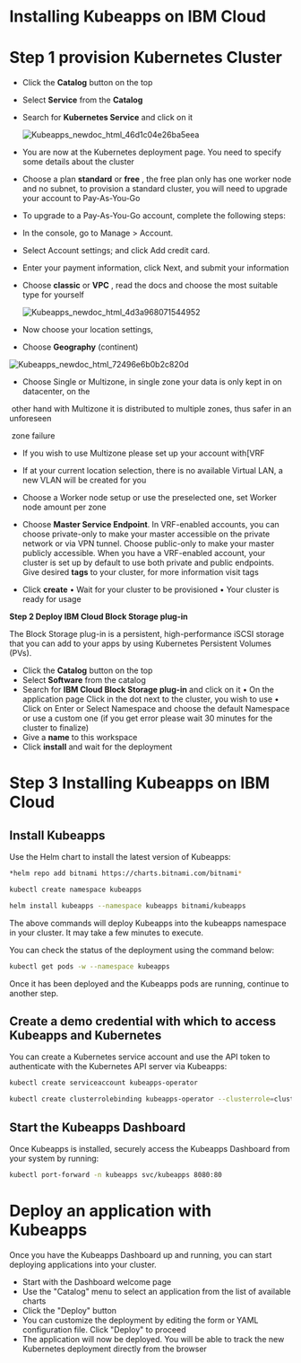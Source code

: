 # Installing Kubeapps on IBM Cloud

# **Step 1 provision Kubernetes Cluster**

- Click the **Catalog** button on the top

- Select **Service** from the **Catalog**

- Search for **Kubernetes Service** and click on it

  ![Kubeapps_newdoc_html_46d1c04e26ba5eea](https://user-images.githubusercontent.com/5286796/106395222-0d9fa300-6427-11eb-9100-bf270bedfdb4.png)

- You are now at the Kubernetes deployment page. You need to specify some details about the cluster

- Choose a plan **standard** or **free** , the free plan only has one worker node and no subnet, to provision a standard cluster, you will need to upgrade your account to Pay-As-You-Go

- To upgrade to a Pay-As-You-Go account, complete the following steps:

- In the console, go to Manage > Account.

- Select Account settings; and click Add credit card.

- Enter your payment information, click Next, and submit your information

- Choose **classic** or **VPC** , read the docs and choose the most suitable type for yourself

  ![Kubeapps_newdoc_html_4d3a968071544952](https://user-images.githubusercontent.com/5286796/106395219-0c6e7600-6427-11eb-99e4-fb7c5d0c5d5e.png)

- Now choose your location settings,

- Choose **Geography** (continent)

![Kubeapps_newdoc_html_72496e6b0b2c820d](https://user-images.githubusercontent.com/5286796/106395218-0aa4b280-6427-11eb-9589-6638903ae4ff.png)

-   Choose 	Single or Multizone, in single zone your data is only kept in on 	datacenter, on the

​      other hand with Multizone it is distributed to multiple zones, thus safer in an unforeseen

​      zone failure

- If you wish to use Multizone please set up your account with[VRF

- If at your current location selection, there is no available Virtual LAN, a new VLAN will be created for you
- Choose a Worker node setup or use the preselected one, set Worker node amount per zone
- Choose **Master Service Endpoint**. In VRF-enabled accounts, you can choose private-only to make your master accessible on the private network or via VPN tunnel. Choose public-only to make your master publicly accessible. When you have a VRF-enabled account, your cluster is set up by default to use both private and public endpoints.
   Give desired **tags** to your cluster, for more information visit tags
- Click **create**
   • Wait for your cluster to be provisioned
   • Your cluster is ready for usage

**Step 2 Deploy IBM Cloud Block Storage plug-in**

The Block Storage plug-in is a persistent, high-performance iSCSI storage that you can add to your apps by using Kubernetes Persistent Volumes (PVs).

- Click the **Catalog** button on the top
- Select **Software** from the catalog
- Search for **IBM Cloud Block Storage plug-in** and click on it
   • On the application page Click in the dot next to the cluster, you wish to use
   • Click on Enter or Select Namespace and choose the default Namespace or use a custom one (if you get error please wait 30 minutes for the cluster to finalize)
- Give a **name** to this workspace
- Click **install** and wait for the deployment

# **Step 3 Installing Kubeapps on IBM Cloud**

## **Install Kubeapps**

Use the Helm chart to install the latest version of Kubeapps:

```sh
*helm repo add bitnami https://charts.bitnami.com/bitnami*

kubectl create namespace kubeapps

helm install kubeapps --namespace kubeapps bitnami/kubeapps
```

The above commands will deploy Kubeapps into the kubeapps namespace in your cluster. It may take a few minutes to execute. 

You can check the status of the deployment using the command below:

```sh
kubectl get pods -w --namespace kubeapps
```

Once it has been deployed and the Kubeapps pods are running, continue to another step.

##  **Create a demo credential with which to access Kubeapps and Kubernetes**

You can create a Kubernetes service account and use the API token to authenticate with the Kubernetes API server via Kubeapps:

```sh
kubectl create serviceaccount kubeapps-operator

kubectl create clusterrolebinding kubeapps-operator --clusterrole=cluster-admin --serviceaccount=default:kubeapps-operator
```

## **Start the Kubeapps Dashboard**

Once Kubeapps is installed, securely access the Kubeapps Dashboard from your system by running:

```sh
kubectl port-forward -n kubeapps svc/kubeapps 8080:80
```

# Deploy an application with Kubeapps

Once you have the Kubeapps Dashboard up and running, you can start deploying applications into your cluster.

- Start with the Dashboard welcome page
- Use the "Catalog" menu to select an application from the list of available charts
- Click the "Deploy" button
- You can customize the deployment by editing the form or YAML configuration file. Click "Deploy" to proceed
- The application will now be deployed. You will be able to track the new Kubernetes deployment directly from the browser


 